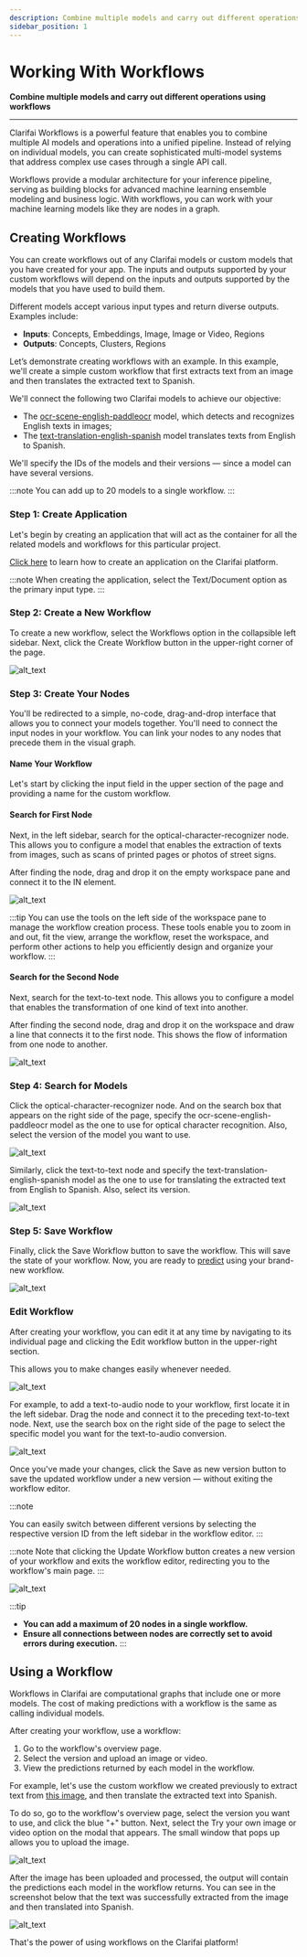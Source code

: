 ```yaml
---
description: Combine multiple models and carry out different operations using workflows
sidebar_position: 1
---
```



# Working With Workflows


**Combine multiple models and carry out different operations using workflows**
<hr />

Clarifai Workflows is a powerful feature that enables you to combine multiple AI models and operations into a unified pipeline. Instead of relying on individual models, you can create sophisticated multi-model systems that address complex use cases through a single API call. 

Workflows provide a modular architecture for your inference pipeline, serving as building blocks for advanced machine learning ensemble modeling and business logic. With workflows, you can work with your machine learning models like they are nodes in a graph.


## **Creating Workflows**

You can create workflows out of any Clarifai models or custom models that you have created for your app. The inputs and outputs supported by your custom workflows will depend on the inputs and outputs supported by the models that you have used to build them.


Different models accept various input types and return diverse outputs. Examples include:



* **Inputs**: Concepts, Embeddings, Image, Image or Video, Regions
* **Outputs**: Concepts, Clusters, Regions

Let’s demonstrate creating workflows with an example. In this example, we'll create a simple custom workflow that first extracts text from an image and then translates the extracted text to Spanish.

We'll connect the following two Clarifai models to achieve our objective:



* The [ocr-scene-english-paddleocr](https://clarifai.com/clarifai/main/models/ocr-scene-english-paddleocr) model, which detects and recognizes English texts in images;
* The [text-translation-english-spanish](https://clarifai.com/helsinkinlp/translation/models/text-translation-english-spanish) model translates texts from English to Spanish.

We'll specify the IDs of the models and their versions — since a model can have several versions.


:::note
 You can add up to 20 models to a single workflow.
:::

### Step 1: Create Application[​](https://docs.clarifai.com/portal-guide/workflows/working_with_workflows#step-1-create-application)

Let's begin by creating an application that will act as the container for all the related models and workflows for this particular project.

[Click here](https://docs.clarifai.com/clarifai-basics/applications/create-an-application/#create-an-application-on-the-portal) to learn how to create an application on the Clarifai platform.

:::note
 When creating the application, select the Text/Document option as the primary input type.
:::

### Step 2: Create a New Workflow[​](https://docs.clarifai.com/portal-guide/workflows/working_with_workflows#step-2-create-a-new-workflow)

To create a new workflow, select the Workflows option in the collapsible left sidebar. Next, click the Create Workflow button in the upper-right corner of the page.



![alt_text](/img/working_workflows_1.png)



### Step 3: Create Your Nodes[​](https://docs.clarifai.com/portal-guide/workflows/working_with_workflows#step-3-create-your-nodes)

You'll be redirected to a simple, no-code, drag-and-drop interface that allows you to connect your models together. You'll need to connect the input nodes in your workflow. You can link your nodes to any nodes that precede them in the visual graph.


#### Name Your Workflow[​](https://docs.clarifai.com/portal-guide/workflows/working_with_workflows#name-your-workflow)

Let's start by clicking the input field in the upper section of the page and providing a name for the custom workflow.


#### Search for First Node[​](https://docs.clarifai.com/portal-guide/workflows/working_with_workflows#search-for-first-node)

Next, in the left sidebar, search for the optical-character-recognizer node. This allows you to configure a model that enables the extraction of texts from images, such as scans of printed pages or photos of street signs.

After finding the node, drag and drop it on the empty workspace pane and connect it to the IN element.


![alt_text](/img/working_workflows_2.png)


:::tip
You can use the tools on the left side of the workspace pane to manage the workflow creation process. These tools enable you to zoom in and out, fit the view, arrange the workflow, reset the workspace, and perform other actions to help you efficiently design and organize your workflow.
:::

#### Search for the Second Node[​](https://docs.clarifai.com/portal-guide/workflows/working_with_workflows#search-for-second-node)

Next, search for the text-to-text node. This allows you to configure a model that enables the transformation of one kind of text into another.

After finding the second node, drag and drop it on the workspace and draw a line that connects it to the first node. This shows the flow of information from one node to another.



![alt_text](/img/working_workflows_3.png)



### Step 4: Search for Models[​](https://docs.clarifai.com/portal-guide/workflows/working_with_workflows#step-4-search-for-models)

Click the optical-character-recognizer node. And on the search box that appears on the right side of the page, specify the ocr-scene-english-paddleocr model as the one to use for optical character recognition. Also, select the version of the model you want to use.


![alt_text](/img/working_workflows_4.png)


Similarly, click the text-to-text node and specify the text-translation-english-spanish model as the one to use for translating the extracted text from English to Spanish. Also, select its version.



![alt_text](/img/working_workflows_5.png)



### Step 5: Save Workflow[​](https://docs.clarifai.com/portal-guide/workflows/working_with_workflows#step-5-save-workflow)

Finally, click the Save Workflow button to save the workflow. This will save the state of your workflow. Now, you are ready to [predict](https://docs.clarifai.com/portal-guide/workflows/working_with_workflows#using-a-workflow) using your brand-new workflow.




![alt_text](/img/working_workflows_6.png)



### Edit Workflow[​](https://docs.clarifai.com/portal-guide/workflows/working_with_workflows#edit-workflow)

After creating your workflow, you can edit it at any time by navigating to its individual page and clicking the Edit workflow button in the upper-right section.

This allows you to make changes easily whenever needed.


![alt_text](/img/working_workflows_7.png)


For example, to add a text-to-audio node to your workflow, first locate it in the left sidebar. Drag the node and connect it to the preceding text-to-text node. Next, use the search box on the right side of the page to select the specific model you want for the text-to-audio conversion.



![alt_text](/img/working_workflows_8.png)


Once you've made your changes, click the Save as new version button to save the updated workflow under a new version — without exiting the workflow editor.

:::note

You can easily switch between different versions by selecting the respective version ID from the left sidebar in the workflow editor.
:::

:::note
Note that clicking the Update Workflow button creates a new version of your workflow and exits the workflow editor, redirecting you to the workflow's main page.
:::


![alt_text](/img/working_workflows_9.png)


:::tip

* **You can add a maximum of 20 nodes in a single workflow.**
* **Ensure all connections between nodes are correctly set to avoid errors during execution.**
:::

## **Using a Workflow**

Workflows in Clarifai are computational graphs that include one or more models. The cost of making predictions with a workflow is the same as calling individual models.

After creating your workflow, use a workflow:



1. Go to the workflow's overview page.
2. Select the version and upload an image or video.
3. View the predictions returned by each model in the workflow.

For example, let's use the custom workflow we created previously to extract text from [this image](https://samples.clarifai.com/featured-models/ocr-woman-holding-sold-sign.jpg), and then translate the extracted text into Spanish.

To do so, go to the workflow's overview page, select the version you want to use, and click the blue "+" button. Next, select the Try your own image or video option on the modal that appears. The small window that pops up allows you to upload the image.



![alt_text](/img/working_workflows_10.png)


After the image has been uploaded and processed, the output will contain the predictions each model in the workflow returns. You can see in the screenshot below that the text was successfully extracted from the image and then translated into Spanish.



![alt_text](/img/working_workflows_11.png)


That's the power of using workflows on the Clarifai platform!
